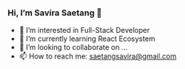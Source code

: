 ### Hi, I’m Savira Saetang 👋

- 🙋 I’m interested in Full-Stack Developer
- 🌱 I’m currently learning React Ecosystem
- 👯 I’m looking to collaborate on ...
- 📫 How to reach me: saetangsavira@gmail.com
